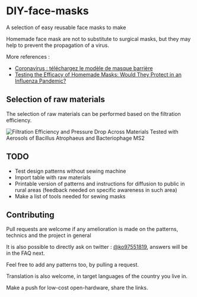 # DIY-face-masks

A selection of easy reusable face masks to make

Homemade face mask are not to substitute to surgical masks, but they may help to prevent the propagation of a virus.

More references :

- [Coronavirus : téléchargez le modèle de masque barrière](https://www.afnor.org/actualites/coronavirus-telechargez-le-modele-de-masque-barriere/)
- [Testing the Efficacy of Homemade Masks: Would They Protect in an Influenza Pandemic?](https://www.researchgate.net/publication/258525804_Testing_the_Efficacy_of_Homemade_Masks_Would_They_Protect_in_an_Influenza_Pandemic)

## Selection of raw materials

The selection of raw materials can be performed based on the filtration efficiency.

![Filtration Efficiency and Pressure Drop Across Materials Tested with Aerosols of Bacillus Atrophaeus and Bacteriophage MS2](https://raw.githubusercontent.com/adulau/DIY-face-masks/master/images/filtration-efficiency.png)

## TODO

- Test design patterns without sewing machine
- Import table with raw materials
- Printable version of patterns and instructions for diffusion to public in rural areas (feedback needed on specific awareness in such area)
- Make a list of tools needed for sewing masks

## Contributing

Pull requests are welcome if any amelioration is made on the patterns, technics and the project in general

It is also possible to directly ask on twitter : [@ko97551819](https://twitter.com/ko97551819), answers will be in the FAQ next.

Feel free to add any patterns too, by pulling a request.

Translation is also welcome, in target languages of the country you live in.

Make a push for low-cost open-hardware, share the links.
